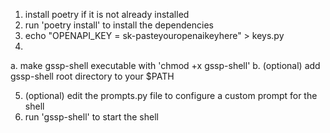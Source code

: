 1. install poetry if it is not already installed
2. run 'poetry install' to install the dependencies
3. echo "OPENAPI_KEY = sk-pasteyouropenaikeyhere" > keys.py
4.
  a. make gssp-shell executable with 'chmod +x gssp-shell'
  b. (optional) add gssp-shell root directory to your $PATH 

5. (optional) edit the prompts.py file to configure a custom prompt for the shell
6. run 'gssp-shell' to start the shell
